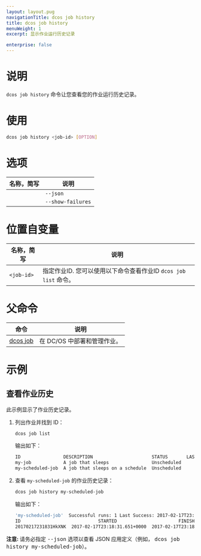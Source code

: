 ```yaml
---
layout: layout.pug
navigationTitle: dcos job history
title: dcos job history
menuWeight: 1
excerpt: 显示作业运行历史记录

enterprise: false
---
```



# 说明
`dcos job history` 命令让您查看您的作业运行历史记录。

# 使用

```bash
dcos job history <job-id> [OPTION]
```

# 选项

| 名称，简写 | 说明 |
|---------|-------------|
| | `--json` | 显示以 JSON 为格式的列表。 |
| | `--show-failures` | 显示故障表和历史记录统计信息。 |

# 位置自变量

| 名称，简写 | 说明 |
|---------|-------------|
| `<job-id>`   |   指定作业ID.  您可以使用以下命令查看作业ID `dcos job list` 命令。|

# 父命令

| 命令 | 说明 |
|---------|-------------|
|  [dcos job](/dcos/cn/1.11/cli/command-reference/dcos-job/)  | 在 DC/OS 中部署和管理作业。|

# 示例

## 查看作业历史

此示例显示了作业历史记录。

1. 列出作业并找到 ID：

    ```bash
    dcos job list
    ```

   输出如下：

      ```bash
      ID                DESCRIPTION                      STATUS       LAST SUCCESFUL RUN  
      my-job            A job that sleeps                Unscheduled         N/A          
      my-scheduled-job  A job that sleeps on a schedule  Unscheduled         N/A
      ```

1. 查看 `my-scheduled-job` 的作业历史记录：

    ```bash
    dcos job history my-scheduled-job
    ```

   输出如下：

   ```bash
   'my-scheduled-job'  Successful runs: 1 Last Success: 2017-02-17T23:18:33.842+0000
   ID                             STARTED                       FINISHED            
   20170217231831HkXNK  2017-02-17T23:18:31.651+0000  2017-02-17T23:18:33.843+0000
   ```

 <p class="message--note"><strong>注意: </strong> 请务必指定 <tt>--json</tt> 选项以查看 JSON 应用定义（例如， <tt>dcos job history my-scheduled-job</tt>）。</p>

